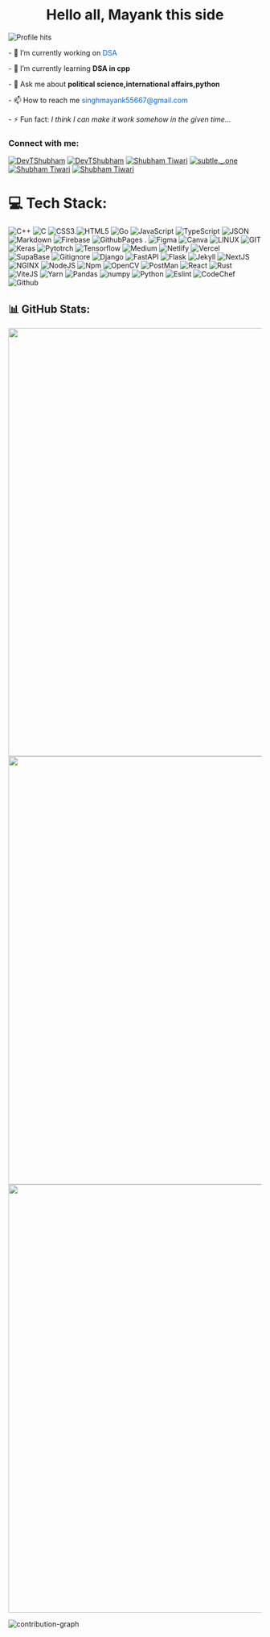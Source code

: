 <div align='center'>
<!-- <img src='https://readme-typing-svg.herokuapp.com?font=ubuntu&color=16A085&center=true&lines=Front+End+Developer;Enthusiastic+Programmer;Open+Source+Contributor;Javascript+Developer'/> -->
 <h1 align:"center">Hello all, Mayank this side </h1>
</div>




![Profile hits](https://hits.seeyoufarm.com/api/count/incr/badge.svg?url=https%3A%2F%2Fgithub.com%2F{PythoneerWiz}1212%2Fhit-counter)
<!-- <img align="right" alt="web_dev" width="40%" src="https://www.aagnia.com/wp-content/uploads/2021/12/39998-web-development.gif"> -->
<p>- 🔭 I’m currently working on  <a href="https://github.com/PythoneerWiz/DSA_cpp" style="color: #0366d6; text-decoration: none;">DSA</a></p>
<p>- 🌱 I’m currently learning <strong>DSA in cpp</strong></p>
<p>- 💬 Ask me about <strong>political science,international affairs,python</strong></p>
<p>- 📫 How to reach me <a href="mailto:singhmayank55667@gmail.com;" style="color: #0366d6; text-decoration: none;">singhmayank55667@gmail.com</a></p>
<p>- ⚡ Fun fact: <em>I think I can make it work somehow in the given time...</em></p>

<h3>Connect with me:</h3>
<a href="https://twitter.com/Devmayank" target="blank"><img src="https://img.shields.io/badge/X-000000?style=for-the-badge&logo=x&logoColor=white" alt="DevTShubham" /></a>
<a href="https://linkedin.com/in/devmayank" target="blank"><img src="https://img.shields.io/badge/LinkedIn-0077B5?style=for-the-badge&logo=linkedin&logoColor=white" alt="DevTShubham" /></a>
<a href="https://discord.com/users/773244408476467220" target="blank"><img src="https://img.shields.io/badge/Discord-5865F2?style=for-the-badge&logo=discord&logoColor=white" alt="Shubham Tiwari" /></a>
<a href="https://instagram.com/mayank_singh2700" target="blank"><img src="https://img.shields.io/badge/Instagram-E4405F?style=for-the-badge&logo=instagram&logoColor=white" alt="subtle._.one" /></a>
<a href="https://medium.com/@shubht3303 target="blank"><img src="https://img.shields.io/badge/Medium-12100E?style=for-the-badge&logo=medium&logoColor=whitee" alt="Shubham Tiwari" /></a>
<a href="https://wakatime.com/@Devjster target="blank"><img src="https://img.shields.io/badge/WakaTime-000000?style=for-the-badge&logo=WakaTime&logoColor=white" alt="Shubham Tiwari" /></a>

   
# 💻 Tech Stack:
![C++](https://img.shields.io/badge/c++-%2300599C.svg?style=for-the-badge&logo=c%2B%2B&logoColor=white) ![C](https://img.shields.io/badge/c-%2300599C.svg?style=for-the-badge&logo=c&logoColor=white) ![CSS3](https://img.shields.io/badge/css3-%231572B6.svg?style=for-the-badge&logo=css3&logoColor=white).![HTML5](https://img.shields.io/badge/HTML5-E34F26?style=for-the-badge&logo=html5&logoColor=white) ![Go](	https://img.shields.io/badge/Go-00ADD8?style=for-the-badge&logo=go&logoColor=white) ![JavaScript](https://img.shields.io/badge/javascript-%23323330.svg?style=for-the-badge&logo=javascript&logoColor=%23F7DF1E) ![TypeScript](https://img.shields.io/badge/TypeScript-007ACC?style=for-the-badge&logo=typescript&logoColor=white) ![JSON](https://img.shields.io/badge/json-5E5C5C?style=for-the-badge&logo=json&logoColor=white) ![Markdown](https://img.shields.io/badge/markdown-%23000000.svg?style=for-the-badge&logo=markdown&logoColor=white) ![Firebase](https://img.shields.io/badge/firebase-%23039BE5.svg?style=for-the-badge&logo=firebase) ![GithubPages](https://img.shields.io/badge/github%20pages-121013?style=for-the-badge&logo=github&logoColor=white) . ![Figma](https://img.shields.io/badge/figma-%23F24E1E.svg?style=for-the-badge&logo=figma&logoColor=white) ![Canva](https://img.shields.io/badge/Canva-%2300C4CC.svg?style=for-the-badge&logo=Canva&logoColor=white) ![LINUX](https://img.shields.io/badge/Linux-FCC624?style=for-the-badge&logo=linux&logoColor=black) ![GIT](https://img.shields.io/badge/Git-fc6d26?style=for-the-badge&logo=git&logoColor=white) ![Keras](https://img.shields.io/badge/Keras-FF0000?style=for-the-badge&logo=keras&logoColor=white) ![Pytotrch](https://img.shields.io/badge/PyTorch-EE4C2C?style=for-the-badge&logo=pytorch&logoColor=white) ![Tensorflow](https://img.shields.io/badge/TensorFlow-FF6F00?style=for-the-badge&logo=tensorflow&logoColor=white) ![Medium](https://img.shields.io/badge/Medium-12100E?style=for-the-badge&logo=medium&logoColor=white) ![Netlify](https://img.shields.io/badge/Netlify-00C7B7?style=for-the-badge&logo=netlify&logoColor=white) ![Vercel](https://img.shields.io/badge/Vercel-000000?style=for-the-badge&logo=vercel&logoColor=white) ![SupaBase](https://img.shields.io/badge/Supabase-181818?style=for-the-badge&logo=supabase&logoColor=white) ![Gitignore](https://img.shields.io/badge/gitignore%20io-204ECF?style=for-the-badge&logo=gitignoredotio&logoColor=white) ![Django](https://img.shields.io/badge/Django-092E20?style=for-the-badge&logo=django&logoColor=green) ![FastAPI](	https://img.shields.io/badge/fastapi-109989?style=for-the-badge&logo=FASTAPI&logoColor=white) ![Flask](https://img.shields.io/badge/Flask-000000?style=for-the-badge&logo=flask&logoColor=white) ![Jekyll](https://img.shields.io/badge/Jekyll-CC0000?style=for-the-badge&logo=Jekyll&logoColor=white) ![NextJS](https://img.shields.io/badge/next%20js-000000?style=for-the-badge&logo=nextdotjs&logoColor=white) ![NGINX](https://img.shields.io/badge/Nginx-009639?style=for-the-badge&logo=nginx&logoColor=white) ![NodeJS](https://img.shields.io/badge/Node%20js-339933?style=for-the-badge&logo=nodedotjs&logoColor=white) ![Npm](https://img.shields.io/badge/npm-CB3837?style=for-the-badge&logo=npm&logoColor=white) ![OpenCV](https://img.shields.io/badge/OpenCV-27338e?style=for-the-badge&logo=OpenCV&logoColor=whit) ![PostMan](https://img.shields.io/badge/Postman-FF6C37?style=for-the-badge&logo=Postman&logoColor=white) ![React](https://img.shields.io/badge/React-20232A?style=for-the-badge&logo=react&logoColor=61DAFB) ![Rust](https://img.shields.io/badge/Rust-000000?style=for-the-badge&logo=rust&logoColor=white) ![ViteJS](https://img.shields.io/badge/Vite-B73BFE?style=for-the-badge&logo=vite&logoColor=FFD62E) ![Yarn](https://img.shields.io/badge/Yarn-2C8EBB?style=for-the-badge&logo=yarn&logoColor=white) ![Pandas](https://img.shields.io/badge/Pandas-2C2D72?style=for-the-badge&logo=pandas&logoColor=white) ![numpy](https://img.shields.io/badge/Numpy-777BB4?style=for-the-badge&logo=numpy&logoColor=white) ![Python](https://img.shields.io/badge/Python-FFD43B?style=for-the-badge&logo=python&logoColor=blue) ![Eslint](https://img.shields.io/badge/eslint-3A33D1?style=for-the-badge&logo=eslint&logoColor=white) ![CodeChef](https://img.shields.io/badge/Codechef-%23B92B27.svg?&style=for-the-badge&logo=Codechef&logoColor=white) ![Github](https://img.shields.io/badge/GitHub-100000?style=for-the-badge&logo=github&logoColor=white) ![]() ![]() ![]() ![]() ![]() ![]() ![]() ![]() ![]() ![]() ![]() ![]() ![]() ![]() ![]() ![]() ![]() ![]() ![]() ![]() ![]() ![]() ![]() ![]() ![]() ![]() ![]() ![]() ![]() ![]() ![]() ![]() ![]() ![]() ![]() ![]() ![]() ![]() ![]() ![]() ![]() ![]() ![]() ![]() ![]() ![]() ![]() ![]() ![]() ![]() ![]() ![]() ![]() ![]() ![]() ![]() ![]() ![]() ![]() ![]() ![]() ![]() ![]() ![]() ![]() ![]() ![]() ![]() 



## 📊 GitHub Stats:
<div>
  <div>
    <img src="https://github-readme-stats.vercel.app/api?username=PythoneerWiz&theme=catppuccin_latte&hide_border=false&include_all_commits=false&count_private=false" width="850"  />
    <img src="https://github-readme-stats.vercel.app/api/top-langs/?username=PythoneerWiz&theme=ambient_gradient&layout=compact&size_weight=0.5&count_weight=0.5&langs_count=6"  width="850" />
   <img src="https://github-readme-streak-stats.herokuapp.com/?user=PythoneerWiz&theme=flag-india&hide_border=false"  width="850" />
</div>
</div>

![contribution-graph](https://github-readme-activity-graph.vercel.app/graph?username=PythoneerWiz&bg_color=12111d&color=ffffff&line=1055e0&point=00ff11&area=true&hide_border=true)

<!-- 
<p align="right"> <img src= "https://stats.quine.sh/DevJSter/github?theme=dark"> </p>
## 🔝 Top Contributed Repo
<div align="left">
    <img src="https://github-contributor-stats.vercel.app/api?username=DevJSter&limit=5&theme=react&all_yearly_contributions=true">
</div>
<!-- 
![DevJSter stats](https://github-readme-stats.vercel.app/api?username=DevJSter&theme=react\&show_icons=true\&show=reviews,discussions_started,discussions_answered,prs_merged,prs_merged_percentage\&rank_icon=github)
<!--![Devjster GitHub stats](https://github-readme-stats.vercel.app/api?username=Devjster&theme=react\&rank_icon=github) -->

<!-- 
[![](https://visitcount.itsvg.in/api?id=devjster&icon=0&color=0)](https://visitcount.itsvg.in)
<!-- 
[![Harlok's WakaTime stats](https://github-readme-stats.vercel.app/api/wakatime?username=devjster)](https://github.com/devjster/github-readme-stats)
<!-- Proudly created with GPRM ( https://gprm.itsvg.in ) ![](https://github-readme-stats.vercel.app/api?username=devjster&theme=dark&hide_border=false&include_all_commits=false&count_private=false)<br/></p> -->

<!-- 
## Summary card
![Summary Card](https://github-profile-summary-cards.vercel.app/api/cards/profile-details?username=DevJSter&theme=react)
![contribution-graph](https://github-readme-activity-graph.vercel.app/graph?username=devjster&bg_color=12111d&color=ffffff&line=1055e0&point=00ff11&area=true&hide_border=true)

![activity-graph](https://cr-skills-chart-widget.azurewebsites.net/api/api?username=devjster)
## FEATURED PROJECTS

<p align='center'>
    <a href='https://github.com/Devjster/Campus-connect'>
        <img src='https://github-readme-stats-git-masterrstaa-rickstaa.vercel.app/api/pin/?username=DevJSter&repo=Campus-Connect&theme=transparent'  width='350'/>
    </a>
    <a href='https://github.com/DevJSter/portfolio'>
        <img src='https://github-readme-stats-git-masterrstaa-rickstaa.vercel.app/api/pin/?username=DevJSter&repo=portfolio&theme=transparent&hide=html' width='350'/>
    </a>
</p>

<p align='center'>
    <a href='https://github.com/DevJSter/MovieInfoApp'>
        <img src='https://github-readme-stats-git-masterrstaa-rickstaa.vercel.app/api/pin/?username=DevJSter&repo=MovieInfoApp&theme=transparent&hide=html' width='350'/>
    </a>
    <a href='https://github.com/DevJSter/college-connect'>
        <img src='https://github-readme-stats-git-masterrstaa-rickstaa.vercel.app/api/pin/?username=DevJSter&repo=college-connect&theme=transparent'  width='350'/>
    </a>
</p>


### Plaground
[Playground Link](https://www.typescriptlang.org/play?#code/JYOwLgpgTgZghgYwgAgAoHtRmQbwFDLIAeAXMiAK4C2ARtANwHICeZltDTAXm9XVI0IB3XhwF4AvnjwwKIBGGDoQyADboA5hiwAKAA5lt4AJS4mCZQGd0qiADp1GnQAMAJDj12iEgDTJ3nsy+-h52XBLOxoxSeAD0sWqalsgARACMAEx+GQBsKXgWIJbYepjgyAC8uMRkmX6syLl+PADsABx+Ii05AMzIEoyORmD6ZWBRQA)

